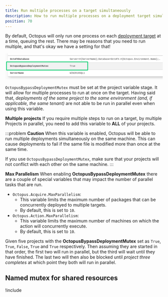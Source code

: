 ```yaml
---
title: Run multiple processes on a target simultaneously
description: How to run multiple processes on a deployment target simultaneously.
position: 70
---
```


By default, Octopus will only run one process on each [deployment target](/docs/infrastructure/deployment-targets/index.md) at a time, queuing the rest. There may be reasons that you need to run multiple, and that's okay we have a setting for that!

![](images/bypass-deployment-mutex.png "width=500")

`OctopusBypassDeploymentMutex` must be set at the project variable stage. It will allow for multiple processes to run at once on the target. Having said that, _deployments of the same project to the same environment (and, if applicable, the same tenant)_ are not able to be run in parallel even when using this variable.

**Multiple projects**
If you require multiple steps to run on a target, by multiple Projects in parallel, you need to add this variable to **ALL** of your projects.


:::problem
**Caution**
When this variable is enabled, Octopus will be able to run multiple deployments simultaneously on the same machine. This can cause deployments to fail if the same file is modified more than once at the same time.

If you use `OctopusBypassDeploymentMutex`, make sure that your projects will not conflict with each other on the same machine.
:::


**Max Parallelism**
When enabling **OctopusBypassDeploymentMutex** there are a couple of special variables that may impact the number of parallel tasks that are run.

* `Octopus.Acquire.MaxParallelism`:
    * This variable limits the maximum number of packages that can be concurrently deployed to multiple targets.
    *  By default, this is set to `10`.
* `Octopus.Action.MaxParallelism`:
    * This variable limits the maximum number of machines on which the action will concurrently execute.
    * By default, this is set to `10`.

Given five projects with the **OctopusBypassDeploymentMutex** set as `True`, `True`, `False`, `True` and `True` respectively. Then assuming they are started in that order, the first two will run in parallel, but the third will wait until they have finished. The last two will then also be blocked until _project three completes_ at which point they both will run in parallel.

## Named mutex for shared resources

!include <powershell-named-mutex>
